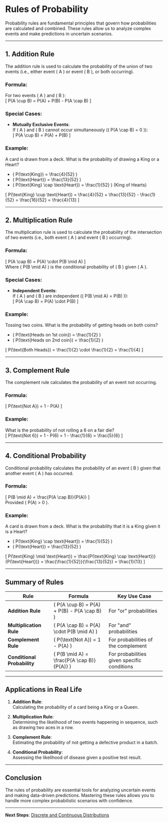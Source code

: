 # Rules of Probability

Probability rules are fundamental principles that govern how probabilities are calculated and combined. These rules allow us to analyze complex events and make predictions in uncertain scenarios.

---

## 1. **Addition Rule**

The addition rule is used to calculate the probability of the union of two events (i.e., either event \( A \) or event \( B \), or both occurring).

### Formula:  
For two events \( A \) and \( B \):  
\[
P(A \cup B) = P(A) + P(B) - P(A \cap B)
\]

### Special Cases:  
- **Mutually Exclusive Events**:  
  If \( A \) and \( B \) cannot occur simultaneously (\( P(A \cap B) = 0 \)):  
  \[
  P(A \cup B) = P(A) + P(B)
  \]

### Example:  
A card is drawn from a deck. What is the probability of drawing a King or a Heart?  
- \( P(\text{King}) = \frac{4}{52} \)  
- \( P(\text{Heart}) = \frac{13}{52} \)  
- \( P(\text{King} \cap \text{Heart}) = \frac{1}{52} \) (King of Hearts)  

\[
P(\text{King} \cup \text{Heart}) = \frac{4}{52} + \frac{13}{52} - \frac{1}{52} = \frac{16}{52} = \frac{4}{13}
\]

---

## 2. **Multiplication Rule**

The multiplication rule is used to calculate the probability of the intersection of two events (i.e., both event \( A \) and event \( B \) occurring).

### Formula:  
\[
P(A \cap B) = P(A) \cdot P(B \mid A)
\]  
Where \( P(B \mid A) \) is the conditional probability of \( B \) given \( A \).

### Special Cases:  
- **Independent Events**:  
  If \( A \) and \( B \) are independent (\( P(B \mid A) = P(B) \)):  
  \[
  P(A \cap B) = P(A) \cdot P(B)
  \]

### Example:  
Tossing two coins. What is the probability of getting heads on both coins?  
- \( P(\text{Heads on 1st coin}) = \frac{1}{2} \)  
- \( P(\text{Heads on 2nd coin}) = \frac{1}{2} \)  

\[
P(\text{Both Heads}) = \frac{1}{2} \cdot \frac{1}{2} = \frac{1}{4}
\]

---

## 3. **Complement Rule**

The complement rule calculates the probability of an event not occurring.

### Formula:  
\[
P(\text{Not A}) = 1 - P(A)
\]

### Example:  
What is the probability of not rolling a 6 on a fair die?  
\[
P(\text{Not 6}) = 1 - P(6) = 1 - \frac{1}{6} = \frac{5}{6}
\]

---

## 4. **Conditional Probability**

Conditional probability calculates the probability of an event \( B \) given that another event \( A \) has occurred.

### Formula:  
\[
P(B \mid A) = \frac{P(A \cap B)}{P(A)}
\]  
Provided \( P(A) > 0 \).

### Example:  
A card is drawn from a deck. What is the probability that it is a King given it is a Heart?  
- \( P(\text{King} \cap \text{Heart}) = \frac{1}{52} \)  
- \( P(\text{Heart}) = \frac{13}{52} \)  

\[
P(\text{King} \mid \text{Heart}) = \frac{P(\text{King} \cap \text{Heart})}{P(\text{Heart})} = \frac{\frac{1}{52}}{\frac{13}{52}} = \frac{1}{13}
\]

---

## Summary of Rules

| Rule                  | Formula                              | Key Use Case                  |
|-----------------------|--------------------------------------|--------------------------------|
| **Addition Rule**     | \( P(A \cup B) = P(A) + P(B) - P(A \cap B) \) | For "or" probabilities         |
| **Multiplication Rule**| \( P(A \cap B) = P(A) \cdot P(B \mid A) \) | For "and" probabilities        |
| **Complement Rule**   | \( P(\text{Not A}) = 1 - P(A) \)     | For probabilities of the complement |
| **Conditional Probability**| \( P(B \mid A) = \frac{P(A \cap B)}{P(A)} \) | For probabilities given specific conditions |

---

## Applications in Real Life

1. **Addition Rule**:  
   Calculating the probability of a card being a King or a Queen.  

2. **Multiplication Rule**:  
   Determining the likelihood of two events happening in sequence, such as drawing two aces in a row.  

3. **Complement Rule**:  
   Estimating the probability of not getting a defective product in a batch.  

4. **Conditional Probability**:  
   Assessing the likelihood of disease given a positive test result.

---

## Conclusion

The rules of probability are essential tools for analyzing uncertain events and making data-driven predictions. Mastering these rules allows you to handle more complex probabilistic scenarios with confidence.

---

**Next Steps**: [Discrete and Continuous Distributions](./3.%20Discrete%20and%20Continuous%20Distributions.md)
